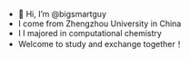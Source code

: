 - 👋 Hi, I’m @bigsmartguy
- I come from Zhengzhou University in China
- I I majored in computational chemistry
- Welcome to study and exchange together！
